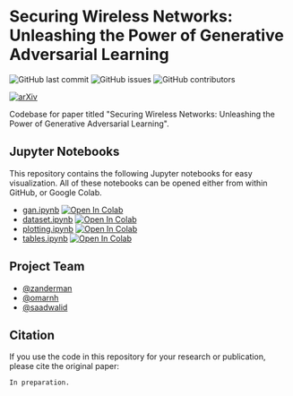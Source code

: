 # Securing Wireless Networks: Unleashing the Power of Generative Adversarial Learning

![GitHub last commit](https://img.shields.io/github/last-commit/news-vt/makassar-ml)
![GitHub issues](https://img.shields.io/github/issues/news-vt/makassar-ml)
![GitHub contributors](https://img.shields.io/github/contributors/news-vt/makassar-ml?color=light%20green)

[![arXiv](https://img.shields.io/badge/arXiv-in_preparation-b31b1b.svg)](https://arxiv.org/abs/)

Codebase for paper titled "Securing Wireless Networks: Unleashing the Power of Generative Adversarial Learning".

## Jupyter Notebooks

This repository contains the following Jupyter notebooks for easy visualization. All of these notebooks can be opened either from within GitHub, or Google Colab.

- [gan.ipynb](./gan.ipynb) [![Open In Colab](https://colab.research.google.com/assets/colab-badge.svg)](https://colab.research.google.com/github/news-vt/gan-wireless-5g/blob/main/gan.ipynb)
- [dataset.ipynb](./dataset.ipynb) [![Open In Colab](https://colab.research.google.com/assets/colab-badge.svg)](https://colab.research.google.com/github/news-vt/gan-wireless-5g/blob/main/dataset.ipynb)
- [plotting.ipynb](./plotting.ipynb) [![Open In Colab](https://colab.research.google.com/assets/colab-badge.svg)](https://colab.research.google.com/github/news-vt/gan-wireless-5g/blob/main/plotting.ipynb)
- [tables.ipynb](./tables.ipynb) [![Open In Colab](https://colab.research.google.com/assets/colab-badge.svg)](https://colab.research.google.com/github/news-vt/gan-wireless-5g/blob/main/tables.ipynb)

## Project Team

- [@zanderman](https://github.com/zanderman)
- [@omarnh](https://github.com/omarnh)
- [@saadwalid](https://github.com/saadwalid)

## Citation

If you use the code in this repository for your research or publication, please cite the original paper:
```
In preparation.
```
